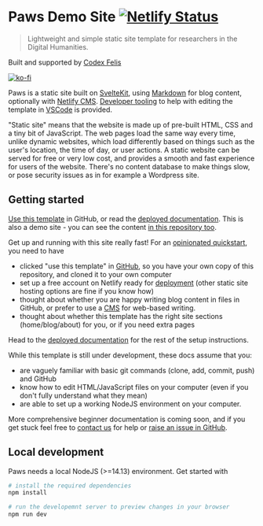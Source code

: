 # Paws Demo Site [![Netlify Status](https://api.netlify.com/api/v1/badges/14382b3a-dfc4-4908-a26e-a0c2af688310/deploy-status)](https://app.netlify.com/sites/paws-codexfelis/deploys)

> Lightweight and simple static site template for researchers in the Digital Humanities.

Built and supported by [Codex Felis](https://www.codexfelis.dev)

[![ko-fi](https://ko-fi.com/img/githubbutton_sm.svg)](https://ko-fi.com/D1D35CFF1) 

Paws is a static site built on [SvelteKit](https://kit.svelte.dev/), using [Markdown](https://www.markdownguide.org/) for blog content, optionally with [Netlify CMS](https://www.netlifycms.org/). [Developer tooling](/blog/tooling) to help with editing the
template in [VSCode](https://code.visualstudio.com/) is provided.

"Static site" means that the website is made up of pre-built HTML, CSS and a tiny bit of JavaScript. The web pages load the same way every time, unlike dynamic websites, which load differently based on things such as the user's location, the time of day, or user actions. A static website can be served for free or very low cost, and provides a smooth and fast experience for users of the website. There's no content database to make things slow, or pose security issues as in for example a Wordpress site.

## Getting started

[Use this template](https://github.com/codexfelis/paws) in GitHub, or read the [deployed documentation](https://paws.codexfelis.dev). This is also a demo site - you can see the content [in this repository too](https://github.com/codexfelis/paws/tree/main/src/routes/blog).

Get up and running with this site really fast! For an [opinionated
quickstart](https://paws.codexfelis.dev/blog/initial-setup), you need to have

- clicked "use this template" in [GitHub](https://github.com/codexfelis/paws), so you have your own copy of
  this repository, and cloned it to your own computer
- set up a free account on Netlify ready for [deployment](https://paws.codexfelis.dev/blog/deployment) (other static site hosting options
  are fine if you know how)
- thought about whether you are happy writing blog content in files in
  GitHub, or prefer to use a [CMS](https://paws.codexfelis.dev/blog/cms) for web-based writing.
- thought about whether this template has the right site sections
  (home/blog/about) for you, or if you need extra pages

Head to the [deployed documentation](https://paws.codexfelis.dev/blog/initial-setup) for the rest of the setup instructions.

While this template is still under development, these docs assume that you:

- are vaguely familiar with basic git commands (clone, add, commit, push) and GitHub
- know how to edit HTML/JavaScript files on your computer (even if you don't fully
  understand what they mean)
- are able to set up a working NodeJS environment on your computer.

More comprehensive beginner documentation is coming soon, and if you get stuck feel free to [contact
us](mailto:hi@codexfelis.dev) for help or [raise an issue in GitHub](https://github.com/codexfelis/paws).

## Local development

Paws needs a local NodeJS (>=14.13) environment. Get started with

```sh
# install the required dependencies
npm install

# run the developemnt server to preview changes in your browser
npm run dev
```
